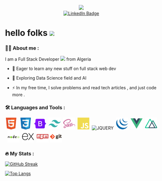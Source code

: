 <div id="header" align="center">
  <img src="https://media.giphy.com/media/IpeYSEZshTefe/giphy.gif" width="100"/>

</div>
<div id="badges" align="center">
  <a href="https://www.linkedin.com/in/khalil-t-19aa42191/">
    <img src="https://img.shields.io/badge/LinkedIn-blue?style=for-the-badge&logo=linkedin&logoColor=white" alt="LinkedIn Badge"/>
  </a>
  </div>


  
  <h1>
  hello folks
  <img src="https://media.giphy.com/media/h408T6Y5GfmXBKW62l/giphy.gif" width="30px"/>
</h1>




### :man_technologist:  About me :
I am a Full Stack Developer <img src="https://media.giphy.com/media/WUlplcMpOCEmTGBtBW/giphy.gif" width="30"> from Algeria 

- :telescope: Eager to learn any new stuff on full stack web dev

- :seedling: Exploring Data Science field and AI

- :zap: In my free time, I solve problems  and read tech articles , and just code more .

### :hammer_and_wrench: Languages and Tools :

<div>
  <img src="https://github.com/devicons/devicon/blob/master/icons/html5/html5-original.svg" title="HTML5" alt="HTML5" width="40" height="40"/>&nbsp;
  <img src="https://github.com/devicons/devicon/blob/master/icons/css3/css3-original.svg" title="CSS3" alt="CSS3" width="40" height="40"/>&nbsp;
  <img src="https://github.com/devicons/devicon/blob/master/icons/bootstrap/bootstrap-original.svg" title="Bootstrap" alt="Bootstrap" width="40" height="40"/>&nbsp;
  <img src="https://github.com/devicons/devicon/blob/master/icons/tailwindcss/tailwindcss-plain.svg" title="TailwindCSS" alt="TailwindCSS" width="40" height="40"/>&nbsp;
  <img src="https://github.com/devicons/devicon/blob/master/icons/sass/sass-original.svg" title="SASS" alt="SASS" width="40" height="40"/>&nbsp;
  <img src="https://github.com/devicons/devicon/blob/master/icons/javascript/javascript-plain.svg" title="JavaScript" alt="JavaScript " width="40" height="40"/>&nbsp;
  <img src="https://cdn.worldvectorlogo.com/logos/gsap-greensock.svg"  title="JQUERY" alt="JQUERY" width="40" height="40"/>&nbsp;
  <img src="https://github.com/devicons/devicon/blob/master/icons/jquery/jquery-original.svg"  title="JQUERY" alt="JQUERY" width="40" height="40"/>&nbsp;
  <img src="https://github.com/devicons/devicon/blob/master/icons/vuejs/vuejs-original.svg" title="VUEJS" alt="VueJS" width="40" height="40"/>&nbsp;
  <img src="https://github.com/devicons/devicon/blob/master/icons/nuxtjs/nuxtjs-original.svg" title="NuxtJS" alt="NuxtJS" width="40" height="40"/>&nbsp;
  <img src="https://github.com/devicons/devicon/blob/master/icons/nodejs/nodejs-original-wordmark.svg" title="NodeJS" alt="NodeJS" width="40" height="40"/>&nbsp;
  <img src="https://github.com/devicons/devicon/blob/master/icons/express/express-original.svg" title="Express" alt="express" width="40" height="40"/>&nbsp;
  <img src="https://github.com/devicons/devicon/blob/master/icons/npm/npm-original-wordmark.svg" title="Git" **alt="Git" width="40" height="40"/>
  <img src="https://github.com/devicons/devicon/blob/master/icons/git/git-original-wordmark.svg" title="Git" **alt="Git" width="40" height="40"/>
</div>


### :fire: My Stats :

[![GitHub Streak](http://github-readme-streak-stats.herokuapp.com?user=computerGuy11&theme=dark&background=000000)](https://git.io/streak-stats)

[![Top Langs](https://github-readme-stats.vercel.app/api/top-langs/?username=computerGuy11&layout=compact&theme=vision-friendly-dark)](https://github.com/anuraghazra/github-readme-stats)



